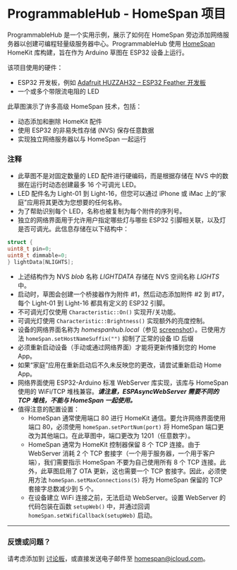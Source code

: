 # ProgrammableHub - HomeSpan 项目

ProgrammableHub 是一个实用示例，展示了如何在 HomeSpan 旁边添加网络服务器以创建可编程轻量级服务器中心。ProgrammableHub 使用 [HomeSpan](https://github.com/HomeSpan/HomeSpan) HomeKit 库构建，旨在作为 Arduino 草图在 ESP32 设备上运行。

该项目使用的硬件：

* ESP32 开发板，例如 [Adafruit HUZZAH32 – ESP32 Feather 开发板](https://www.adafruit.com/product/3405)
* 一个或多个带限流电阻的 LED

此草图演示了许多高级 HomeSpan 技术，包括：

* 动态添加和删除 HomeKit 配件
* 使用 ESP32 的非易失性存储 (NVS) 保存任意数据
* 实现独立网络服务器以与 HomeSpan 一起运行

### 注释

* 此草图不是对固定数量的 LED 配件进行硬编码，而是根据存储在 NVS 中的数据在运行时动态创建最多 16 个可调光 LED。
* LED 配件名为 Light-01 到 Light-16，但您可以通过 iPhone 或 iMac 上的“家庭”应用将其更改为您想要的任何名称。
* 为了帮助识别每个 LED，名称也被复制为每个附件的序列号。
* 独立的网络界面用于允许用户指定哪些灯与哪些 ESP32 引脚相关联，以及灯是否可调光。此信息存储在以下结构中：

```C++
struct {
uint8_t pin=0;
uint8_t dimmable=0;
} lightData[NLIGHTS];
```

* 上述结构作为 NVS *blob* 名称 *LIGHTDATA* 存储在 NVS 空间名称 *LIGHTS* 中。
* 启动时，草图会创建一个桥接器作为附件 #1，然后动态添加附件 #2 到 #17，每个 Light-01 到 Light-16 都具有定义的 ESP32 引脚。
* 不可调光灯仅使用 `Characteristic::On()` 实现开/关功能。
* 可调光灯使用 `Characteristic::Brightness()` 实现额外的亮度控制。
* 设备的网络界面名称为 *homespanhub.local*（参见 [screenshot](images/WebInterface.png)）。已使用方法 `homeSpan.setHostNameSuffix("")` 抑制了正常的设备 ID 后缀
* 必须重新启动设备（手动或通过网络界面）才能将更新传播到您的 Home App。
* 如果“家庭”应用在重新启动后不久未反映您的更改，请尝试重新启动 Home App。
* 网络界面使用 ESP32-Arduino 标准 WebServer 库实现，该库与 HomeSpan 使用的 WiFi/TCP 堆栈兼容。***请注意，ESPAsyncWebServer 需要不同的 TCP 堆栈，不能与 HomeSpan 一起使用。***
* 值得注意的配置设置：
  * HomeSpan 通常使用端口 80 进行 HomeKit 通信。要允许网络界面使用端口 80，必须使用 `homeSpan.setPortNum(port)` 将 HomeSpan 端口更改为其他端口。在此草图中，端口更改为 1201（任意数字）。
  * HomeSpan 通常为 HomeKit 控制器保留 8 个 TCP 连接。由于 WebServer 消耗 2 个 TCP 套接字（一个用于服务器，一个用于客户端），我们需要指示 HomeSpan 不要为自己使用所有 8 个 TCP 连接。此外，此草图启用了 OTA 更新，这也需要一个 TCP 套接字。因此，必须使用方法 `homeSpan.setMaxConnections(5)` 将为 HomeSpan 保留的 TCP 套接字总数减少到 5 个。
  * 在设备建立 WiFi 连接之前，无法启动 WebServer。设置 WebServer 的代码包装在函数 `setupWeb()` 中，并通过回调 `homeSpan.setWifiCallback(setupWeb)` 启动。

---

### 反馈或问题？

请考虑添加到 [讨论板](https://github.com/HomeSpan/HomeSpan/discussions)，或直接发送电子邮件至 [homespan@icloud.com](mailto:homespan@icloud.com)。
